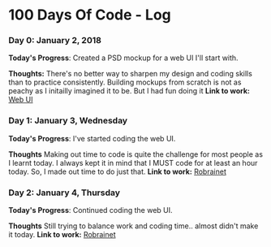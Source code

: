 # 100 Days Of Code - Log

### Day 0: January 2, 2018

**Today's Progress**: Created a PSD mockup for a web UI I'll start with.

**Thoughts:** There's no better way to sharpen my design and coding skills than to practice consistently. Building mockups from scratch is not as peachy as I initailly imagined it to be. But I had fun doing it
**Link to work:** [Web UI](https://twitter.com/psybuglite/status/948302451744133121)



### Day 1: January 3, Wednesday

**Today's Progress**: I've started coding the web UI.

**Thoughts** Making out time to code is quite the challenge for most people as I learnt today. I always kept it in mind that I MUST code for at least an hour today. So, I made out time to do just that.
**Link to work:** [Robrainet](https://github.com/psybuglite?tab=overview&from=2018-01-03)


### Day 2: January 4, Thursday

**Today's Progress**: Continued coding the web UI.

**Thoughts** Still trying to balance work and coding time.. almost didn't make it today.
**Link to work:** [Robrainet](https://github.com/psybuglite?tab=overview&from=2018-01-04)